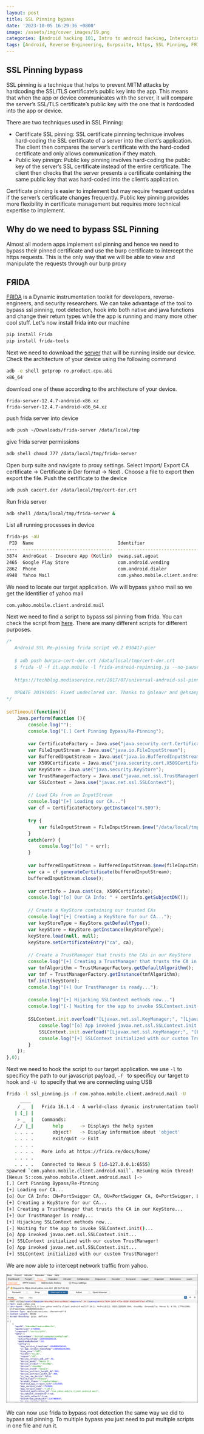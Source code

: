 ```yaml
---
layout: post
title: SSL Pinning bypass
date: '2023-10-05 16:29:36 +0800'
image: /assets/img/cover_images/19.png
categories: [Android hacking 101, Intro to android hacking, Intercepting network traffic]
tags: [Android, Reverse Engineering, Burpsuite, https, SSL Pinning, FЯIDA]
---
```


## SSL Pinning bypass
SSL pinning is a technique that helps to prevent MITM attacks by hardcoding the SSL/TLS certificate’s public key into the app. This means that when the app or device communicates with the server, it will compare the server’s SSL/TLS certificate’s public key with the one that is hardcoded into the app or device. 

There are two techniques used in SSL Pinning:
* Certificate SSL pinning: SSL certificate pinnning technique involves hard-coding the SSL certificate of a server into the client’s application. The client then compares the server’s certificate with the hard-coded certificate and only allows communication if they match.
* Public key pinnign: Public key pinning involves hard-coding the public key of the server’s SSL certificate instead of the entire certificate. The client then checks that the server presents a certificate containing the same public key that was hard-coded into the client’s application.

Certificate pinning is easier to implement but may require frequent updates if the server’s certificate changes frequently. Public key pinning provides more flexibility in certificate management but requires more technical expertise to implement.

## Why do we need to bypass SSL Pinning
Almost all modern apps implement ssl pinning and hence we need to bypass their pinned certificate and use the burp certificate to intercept the https requests. This is the only way that we will be able to view and manipulate the requests through our burp proxy

## FЯIDA
[FЯIDA](https://frida.re/) is a Dynamic instrumentation toolkit for developers, reverse-engineers, and security researchers. We can take advantage of the tool to bypass ssl pinning, root detection, hook into both native and java functions and change their return types while the app is running and many more other cool stuff. Let's now install frida into our machine
```bash
pip install Frida
pip install frida-tools
```
Next we need to download the [server](https://github.com/frida/frida/releases/) that will be running inside our device. Check the architecture of your device using the following command
```bash
adb -e shell getprop ro.product.cpu.abi
x86_64
```
download one of these according to the architecture of your device.
```
frida-server-12.4.7-android-x86.xz
frida-server-12.4.7-android-x86_64.xz
```
push frida server into device
```bash
adb push ~/Downloads/frida-server /data/local/tmp
```
give frida server permissions
```bash
adb shell chmod 777 /data/local/tmp/frida-server
```
Open burp suite and navigate to proxy settings. Select Import/ Export CA certificate -> Certificate in Der format -> Next . Choose a file to export then export the file. Push the certificate to the device
```bash
adb push cacert.der /data/local/tmp/cert-der.crt
```
Run frida server
```bash
adb shell /data/local/tmp/frida-server &
```
List all running processes in device
```bash
frida-ps -aU
 PID  Name                               Identifier                          
----  ---------------------------------  ------------------------------------
3874  AndroGoat - Insecure App (Kotlin)  owasp.sat.agoat                     
2465  Google Play Store                  com.android.vending                 
2862  Phone                              com.android.dialer                  
4948  Yahoo Mail                         com.yahoo.mobile.client.android.mail
```
We need to locate our target application. We will bypass yahoo mail so we get the Identifier of yahoo mail
```bash
com.yahoo.mobile.client.android.mail
```
Next we need to find a script to bypass ssl pinning from frida. You can check the script from [here](https://codeshare.frida.re/@pcipolloni/universal-android-ssl-pinning-bypass-with-frida/). There are many different scripts for different purposes.
```javascript
/* 
   Android SSL Re-pinning frida script v0.2 030417-pier 

   $ adb push burpca-cert-der.crt /data/local/tmp/cert-der.crt
   $ frida -U -f it.app.mobile -l frida-android-repinning.js --no-pause

   https://techblog.mediaservice.net/2017/07/universal-android-ssl-pinning-bypass-with-frida/
   
   UPDATE 20191605: Fixed undeclared var. Thanks to @oleavr and @ehsanpc9999 !
*/

setTimeout(function(){
    Java.perform(function (){
    	console.log("");
	    console.log("[.] Cert Pinning Bypass/Re-Pinning");

	    var CertificateFactory = Java.use("java.security.cert.CertificateFactory");
	    var FileInputStream = Java.use("java.io.FileInputStream");
	    var BufferedInputStream = Java.use("java.io.BufferedInputStream");
	    var X509Certificate = Java.use("java.security.cert.X509Certificate");
	    var KeyStore = Java.use("java.security.KeyStore");
	    var TrustManagerFactory = Java.use("javax.net.ssl.TrustManagerFactory");
	    var SSLContext = Java.use("javax.net.ssl.SSLContext");

	    // Load CAs from an InputStream
	    console.log("[+] Loading our CA...")
	    var cf = CertificateFactory.getInstance("X.509");
	    
	    try {
	    	var fileInputStream = FileInputStream.$new("/data/local/tmp/cert-der.crt");
	    }
	    catch(err) {
	    	console.log("[o] " + err);
	    }
	    
	    var bufferedInputStream = BufferedInputStream.$new(fileInputStream);
	  	var ca = cf.generateCertificate(bufferedInputStream);
	    bufferedInputStream.close();

		var certInfo = Java.cast(ca, X509Certificate);
	    console.log("[o] Our CA Info: " + certInfo.getSubjectDN());

	    // Create a KeyStore containing our trusted CAs
	    console.log("[+] Creating a KeyStore for our CA...");
	    var keyStoreType = KeyStore.getDefaultType();
	    var keyStore = KeyStore.getInstance(keyStoreType);
	    keyStore.load(null, null);
	    keyStore.setCertificateEntry("ca", ca);
	    
	    // Create a TrustManager that trusts the CAs in our KeyStore
	    console.log("[+] Creating a TrustManager that trusts the CA in our KeyStore...");
	    var tmfAlgorithm = TrustManagerFactory.getDefaultAlgorithm();
	    var tmf = TrustManagerFactory.getInstance(tmfAlgorithm);
	    tmf.init(keyStore);
	    console.log("[+] Our TrustManager is ready...");

	    console.log("[+] Hijacking SSLContext methods now...")
	    console.log("[-] Waiting for the app to invoke SSLContext.init()...")

	   	SSLContext.init.overload("[Ljavax.net.ssl.KeyManager;", "[Ljavax.net.ssl.TrustManager;", "java.security.SecureRandom").implementation = function(a,b,c) {
	   		console.log("[o] App invoked javax.net.ssl.SSLContext.init...");
	   		SSLContext.init.overload("[Ljavax.net.ssl.KeyManager;", "[Ljavax.net.ssl.TrustManager;", "java.security.SecureRandom").call(this, a, tmf.getTrustManagers(), c);
	   		console.log("[+] SSLContext initialized with our custom TrustManager!");
	   	}
    });
},0);
```
Next we need to hook the script to our target application. we use ```-l``` to specificy the path to our javascript payload, ```-f ``` to specificy our target to hook and ```-U ``` to specify that we are connecting using USB
```bash
frida -l ssl_pinning.js -f com.yahoo.mobile.client.android.mail -U
     ____
    / _  |   Frida 16.1.4 - A world-class dynamic instrumentation toolkit
   | (_| |
    > _  |   Commands:
   /_/ |_|       help      -> Displays the help system
   . . . .       object?   -> Display information about 'object'
   . . . .       exit/quit -> Exit
   . . . .
   . . . .   More info at https://frida.re/docs/home/
   . . . .
   . . . .   Connected to Nexus 5 (id=127.0.0.1:6555)
Spawned `com.yahoo.mobile.client.android.mail`. Resuming main thread!   
[Nexus 5::com.yahoo.mobile.client.android.mail ]->
[.] Cert Pinning Bypass/Re-Pinning
[+] Loading our CA...
[o] Our CA Info: CN=PortSwigger CA, OU=PortSwigger CA, O=PortSwigger, L=PortSwigger, ST=PortSwigger, C=PortSwigger
[+] Creating a KeyStore for our CA...
[+] Creating a TrustManager that trusts the CA in our KeyStore...
[+] Our TrustManager is ready...
[+] Hijacking SSLContext methods now...
[-] Waiting for the app to invoke SSLContext.init()...
[o] App invoked javax.net.ssl.SSLContext.init...
[+] SSLContext initialized with our custom TrustManager!
[o] App invoked javax.net.ssl.SSLContext.init...
[+] SSLContext initialized with our custom TrustManager!
```

We are now able to intercept network traffic from yahoo. 

![img-description](/assets/img/frida/1.png)

We can now use frida to bypass root detection the same way we did to bypass ssl pinning. To multiple bypass you just need to put multiple scripts in one file and run it.